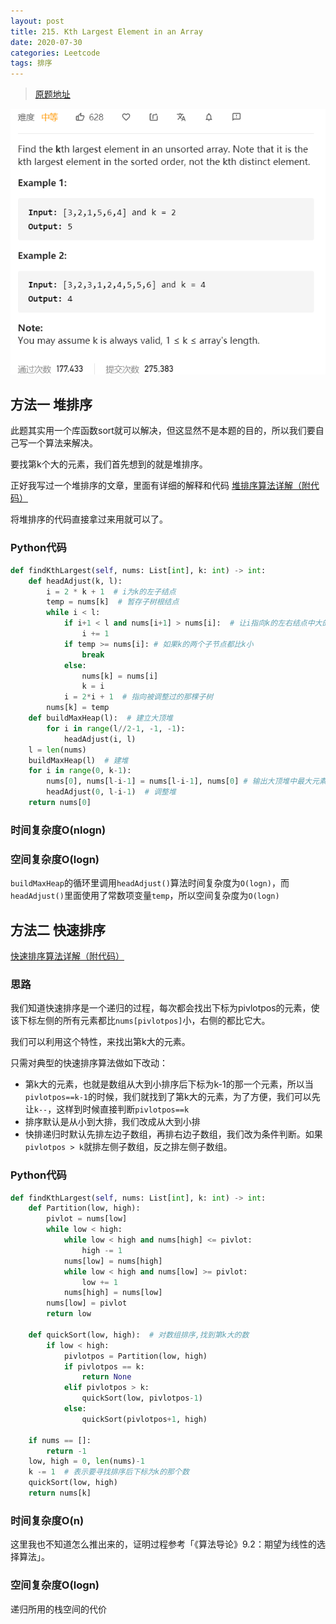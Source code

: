 ```yaml
---
layout: post
title: 215. Kth Largest Element in an Array
date: 2020-07-30
categories: Leetcode
tags: 排序
---
```


> [原题地址](https://leetcode-cn.com/problems/kth-largest-element-in-an-array/) 

![](/images/posts/2020/07/3005.png)


## 方法一  堆排序

此题其实用一个库函数sort就可以解决，但这显然不是本题的目的，所以我们要自己写一个算法来解决。

要找第k个大的元素，我们首先想到的就是堆排序。

正好我写过一个堆排序的文章，里面有详细的解释和代码
[堆排序算法详解（附代码）](https://zhoucz97.github.io/2020/07/%E5%A0%86%E6%8E%92%E5%BA%8F/)

将堆排序的代码直接拿过来用就可以了。

### Python代码

```python
def findKthLargest(self, nums: List[int], k: int) -> int:
    def headAdjust(k, l):
        i = 2 * k + 1  # i为k的左子结点
        temp = nums[k]  # 暂存子树根结点
        while i < l:
            if i+1 < l and nums[i+1] > nums[i]:  # 让i指向k的左右结点中大的那个
                i += 1
            if temp >= nums[i]: # 如果k的两个子节点都比k小
                break
            else:
                nums[k] = nums[i]
                k = i
            i = 2*i + 1  # 指向被调整过的那棵子树
        nums[k] = temp
    def buildMaxHeap(l):  # 建立大顶堆
        for i in range(l//2-1, -1, -1):
            headAdjust(i, l)
    l = len(nums)
    buildMaxHeap(l)  # 建堆
    for i in range(0, k-1):
        nums[0], nums[l-i-1] = nums[l-i-1], nums[0] # 输出大顶堆中最大元素
        headAdjust(0, l-i-1)  # 调整堆
    return nums[0]
```

### 时间复杂度O(nlogn)

### 空间复杂度O(logn)

`buildMaxHeap`的循环里调用`headAdjust()`算法时间复杂度为`O(logn)`，而`headAdjust()`里面使用了常数项变量`temp`，所以空间复杂度为`O(logn)`


## 方法二  快速排序

[快速排序算法详解（附代码）](https://zhoucz97.github.io/2020/07/%E5%BF%AB%E9%80%9F%E6%8E%92%E5%BA%8F/)

### 思路

我们知道快速排序是一个递归的过程，每次都会找出下标为pivlotpos的元素，使该下标左侧的所有元素都比`nums[pivlotpos]`小，右侧的都比它大。

我们可以利用这个特性，来找出第k大的元素。

只需对典型的快速排序算法做如下改动：
- 第k大的元素，也就是数组从大到小排序后下标为k-1的那一个元素，所以当`pivlotpos==k-1`的时候，我们就找到了第k大的元素，为了方便，我们可以先让`k--`，这样到时候直接判断`pivlotpos==k`
- 排序默认是从小到大排，我们改成从大到小排
- 快排递归时默认先排左边子数组，再排右边子数组，我们改为条件判断。如果`pivlotpos > k`就排左侧子数组，反之排左侧子数组。

### Python代码

```python
def findKthLargest(self, nums: List[int], k: int) -> int:
    def Partition(low, high):
        pivlot = nums[low]
        while low < high:
            while low < high and nums[high] <= pivlot:
                high -= 1
            nums[low] = nums[high]
            while low < high and nums[low] >= pivlot:
                low += 1
            nums[high] = nums[low]
        nums[low] = pivlot
        return low

    def quickSort(low, high):  # 对数组排序,找到第k大的数
        if low < high:
            pivlotpos = Partition(low, high)
            if pivlotpos == k:
                return None
            elif pivlotpos > k:
                quickSort(low, pivlotpos-1)
            else:
                quickSort(pivlotpos+1, high)
    
    if nums == []:
        return -1
    low, high = 0, len(nums)-1
    k -= 1  # 表示要寻找排序后下标为k的那个数
    quickSort(low, high)
    return nums[k]
```

### 时间复杂度O(n)

这里我也不知道怎么推出来的，证明过程参考「《算法导论》9.2：期望为线性的选择算法」。

### 空间复杂度O(logn)

递归所用的栈空间的代价
